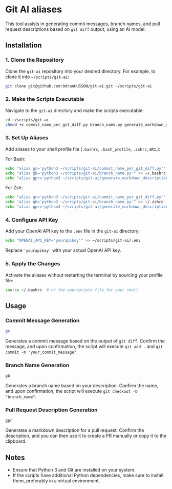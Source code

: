 # Git AI aliases

This tool assists in generating commit messages, branch names, and pull request descriptions based on `git diff` output, using an AI model.

## Installation

### 1. Clone the Repository

Clone the `git-ai` repository into your desired directory. For example, to clone it into `~/scripts/git-ai`:

```bash
git clone git@github.com:OdranHUSSON/git-ai.git ~/scripts/git-ai
```

### 2. Make the Scripts Executable

Navigate to the `git-ai` directory and make the scripts executable:

```bash
cd ~/scripts/git-ai
chmod +x commit_name_per_git_diff.py branch_name.py generate_markdown_description.py
```

### 3. Set Up Aliases

Add aliases to your shell profile file (`.bashrc`, `.bash_profile`, `.zshrc`, etc.):

For Bash:
```bash
echo "alias gc='python3 ~/scripts/git-ai/commit_name_per_git_diff.py'" >> ~/.bashrc
echo "alias gb='python3 ~/scripts/git-ai/branch_name.py'" >> ~/.bashrc
echo "alias gpr='python3 ~/scripts/git-ai/generate_markdown_description.py'" >> ~/.bashrc
```

For Zsh:
```zsh
echo "alias gc='python3 ~/scripts/git-ai/commit_name_per_git_diff.py'" >> ~/.zshrc
echo "alias gb='python3 ~/scripts/git-ai/branch_name.py'" >> ~/.zshrc
echo "alias gpr='python3 ~/scripts/git-ai/generate_markdown_description.py'" >> ~/.zshrc
```

### 4. Configure API Key

Add your OpenAI API key to the `.env` file in the `git-ai` directory:

```bash
echo "OPENAI_API_KEY='yourapikey'" >> ~/scripts/git-ai/.env
```

Replace `'yourapikey'` with your actual OpenAI API key.

### 5. Apply the Changes

Activate the aliases without restarting the terminal by sourcing your profile file:

```bash
source ~/.bashrc  # or the appropriate file for your shell
```

## Usage

### Commit Message Generation

```bash
gc
```

Generates a commit message based on the output of `git diff`. Confirm the message, and upon confirmation, the script will execute `git add .` and `git commit -m "your_commit_message"`.

### Branch Name Generation

```bash
gb
```

Generates a branch name based on your description. Confirm the name, and upon confirmation, the script will execute `git checkout -b "branch_name"`.

### Pull Request Description Generation

```bash
gpr
```

Generates a markdown description for a pull request. Confirm the description, and you can then use it to create a PR manually or copy it to the clipboard.

## Notes

- Ensure that Python 3 and Git are installed on your system.
- If the scripts have additional Python dependencies, make sure to install them, preferably in a virtual environment.